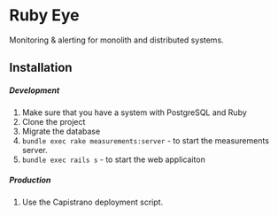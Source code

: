 # Ruby Eye
Monitoring & alerting for monolith and distributed systems.

## Installation
##### Development
1. Make sure that you have a system with PostgreSQL and Ruby
2. Clone the project
3. Migrate the database
4. `bundle exec rake measurements:server` - to start the measurements server.
5. `bundle exec rails s` - to start the web applicaiton

##### Production
1. Use the Capistrano deployment script.
